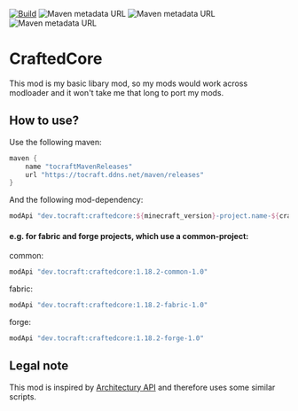 [![Build](https://github.com/ToCraft/craftedcore/actions/workflows/gradle-1.18.2.yml/badge.svg)](https://github.com/ToCraft/craftedcore/actions/workflows/gradle-1.18.2.yml)
![Maven metadata URL](https://img.shields.io/maven-metadata/v?metadataUrl=https%3A%2F%2Ftocraft.ddns.net%2Fmaven%2Freleases%2Fdev%2Ftocraft%2Fcraftedcore%2Fmaven-metadata.xml&versionPrefix=1.18.2-common&label=CraftedCore)
![Maven metadata URL](https://img.shields.io/maven-metadata/v?metadataUrl=https%3A%2F%2Ftocraft.ddns.net%2Fmaven%2Freleases%2Fdev%2Ftocraft%2Fcraftedcore%2Fmaven-metadata.xml&versionPrefix=1.18.2-forge&label=CraftedCore)
![Maven metadata URL](https://img.shields.io/maven-metadata/v?metadataUrl=https%3A%2F%2Ftocraft.ddns.net%2Fmaven%2Freleases%2Fdev%2Ftocraft%2Fcraftedcore%2Fmaven-metadata.xml&versionPrefix=1.18.2-fabric&label=CraftedCore)

# CraftedCore

This mod is my basic libary mod, so my mods would work across modloader and it won't take me that long to port my mods.

## How to use?

Use the following maven:
```Groovy
maven {
    name "tocraftMavenReleases"
    url "https://tocraft.ddns.net/maven/releases"
}
```

And the following mod-dependency:

```Groovy
modApi "dev.tocraft:craftedcore:${minecraft_version}-project.name-${craftedcore_version}"
```

#### e.g. for fabric and forge projects, which use a common-project:
common: 
```Groovy
modApi "dev.tocraft:craftedcore:1.18.2-common-1.0"
```

fabric:
```Groovy
modApi "dev.tocraft:craftedcore:1.18.2-fabric-1.0"
```

forge:
```Groovy
modApi "dev.tocraft:craftedcore:1.18.2-forge-1.0"
```


## Legal note

This mod is inspired by [Architectury API](https://github.com/architectury/architectury-api/tree/1.19.2) and therefore uses some similar scripts.
